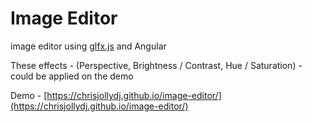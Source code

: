 # Image Editor

image editor using [glfx.js](https://evanw.github.io/glfx.js) and Angular

These effects - (Perspective, Brightness / Contrast, Hue / Saturation) -  could be applied on the demo


Demo - [https://chrisjollydj.github.io/image-editor/](https://chrisjollydj.github.io/image-editor/)
